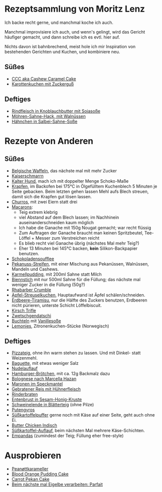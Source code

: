 # Rezeptsammlung von Moritz Lenz

Ich backe recht gerne, und manchmal koche ich auch.

Manchmal improvisiere ich auch, und wenn's gelingt, wird das Gericht häufiger gemacht, und dann schreibe ich es evtl. hier auf.

Nichts davon ist bahnbrechend, meist hole ich mir Inspiration von bestehenden Gerichten und Kuchen, und kombiniere neu.

## Süßes

* [CCC aka Cashew Caramel Cake](src/cashew-caramel-cake.md)
* [Karottenkuchen mit Zuckerguß](src/karottenkuchen.md)

## Deftiges

* [Rindfleisch in Knoblauchbutter mit Sojasoße](src/rindfleisch-knoblauch-sojasausse.md)
* [Möhren-Sahne-Hack, mit Walnüssen](src/moehren-sahne-hack.md)
* [Hähnchen in Salbei-Sahne-Soße](src/haenchen-salbei-sahne.md)

# Rezepte von Anderen

## Süßes

* [Belgische Waffeln](https://backen.de/rezept/belgische-waffeln), das nächste mal mit mehr Zucker
* [Kaiserschmarrn](https://www.gutekueche.at/wiener-kaiserschmarrn-rezept-847)
* [Kalter Hund](https://www.kochbar.de/rezept/292973/Kalter-Hund.html), mach ich mit doppelter Menge Schoko-Maße
* [Krapfen](https://www.chefkoch.de/rezepte/739601176553983/Krapfen.html), im Backofen bei 175°C in Ölgefülltem Kuchenblech 5 Minuten je Seite gebacken. Beim letzten gehen lassen Mehl aufs Blech streuen, damit sich die Krapfen gut lösen lassen.
* [Churros](https://www.chefkoch.de/rezepte/3302051490391792/Churros.html), mit zwei Eiern statt drei
* [Macarons](https://www.chefkoch.de/rezepte/2540451397844968/Schokoladen-Macarons-mit-Ganache.html):
    * Teig extrem klebrig
    * viel Abstand auf dem Blech lassen; im Nachhinein auseinanderschneiden kaum möglich
    * Ich habe die Ganache mit 150g Nougat gemacht; war recht flüssig
    * Zum Auftragen der Ganache braucht man keinen Spritzbeutel, Tee-Löffel + Messer zum Verstreichen reicht
    * Es blieb recht viel Ganache übrig (nächstes Mal mehr Teig?)
    * Eher 13 Minuten bei 145°C backen, **kein** Silikon-Backpapier benutzen.
* [Schokoladensoufflee](https://www.chefkoch.de/rezepte/1116671217775800/Schokosoufflee-medium.html)
* [Pekanuss-Streifen](https://www.chefkoch.de/rezepte/261171101893484/Pekannuss-Streifen.html), mit einer Mischung aus Pekanüssen, Walnüssen, Mandeln und Cashews.
* [Karmellpudding](https://www.kuechengoetter.de/rezepte/karamellpudding-27703), mit 200ml Sahne statt Milch
* [Biennstich](https://www.chefkoch.de/rezepte/420331132679335/Ultimativer-Bienenstich.html) mit nur 500ml Sahne für die Füllung; das nächste mal weniger Zucker in die Füllung (50g?)
* [Rhabarber Crumble](https://www.chefkoch.de/rezepte/2093341337948044/Rhabarber-Crumble.html?portionen=0.5)
* [Apfel-Streuselkuchen](https://www.backenmachtgluecklich.de/rezepte/apfel-streusel-kuchen.html), Hauptaufwand ist Äpfel schälen/schneiden.
* [Erdbeere-Tiramisu](https://www.chefkoch.de/rezepte/1269211232115287/Erdbeer-Tiramisu.html), nur die Hälfte des Zuckers benutzen, Erdbeeren nicht pürieren, unterste Schicht Löffelbiscuit.
* [Kirsch Trifle](https://www.essen-und-trinken.de/rezepte/58305-rzpt-kirsch-trifle)
* [Zwetschgendatschi](https://www.lecker.de/zwetschgendatschi-25367.html)
* [Buchteln](https://www.chefkoch.de/rezepte/2842301436274891/Gefuellte-Buchteln.html) mit [Vanillesoße](https://www.chefkoch.de/rezepte/769321179823550/Vanillesosse-selbstgemacht.html)
* [Lemonies](https://www.nrk.no/mat/lemonies-1.15240351), Zitronenkuchen-Stücke (Norwegisch)

## Deftiges

* [Pizzateig](https://www.chefkoch.de/rezepte/716331174378295/Italienischer-Pizzateig.html), ohne ihn warm stehen zu lassen. Und mit Dinkel- statt Weizenmehl.
* [Baguette](https://www.einfachbacken.de/rezepte/baguette-selber-backen-das-einfache-grundrezept?portions=3), mit etwas weniger Salz
* [Nudelauflauf](https://www.chefkoch.de/rezepte/197781083682428/Schneller-Nudelauflauf.html)
* [Hamburger-Brötchen](https://www.einfachbacken.de/rezepte/burger-broetchen-so-einfach-selbstgemacht), mit ca. 12g Backmalz dazu
* [Bolognese nach Marcella Hazan](https://www.theguardian.com/food/2020/sep/28/marcella-hazans-bolognese-meat-sauce)
* [Maronen im Speckmantel](https://www.chefkoch.de/rezepte/1605921267786008/Maronen-im-Speckmantel.html)
* [Gebratener Reis mit Hühnerfleisch](https://www.chefkoch.de/rezepte/720141174739469/Gebratener-Reis-mit-Huehnchen.html)
* [Rinderbraten](https://www.chefkoch.de/rezepte/2277101363269708/Omis-Rinderbraten-mit-Rotweinsosse.html)
* [Entenbrust in Sesam-Honig-Kruste](https://www.chefkoch.de/rezepte/795171183100269/Entenbrust-in-Sesam-Honig-Kruste.html)
* [Schweinelende in Blätterteig](https://www.chefkoch.de/rezepte/1337431238584390/Schweinelende-in-Blaetterteig.html) (ohne Pilze)
* [Putengyros](https://emmikochteinfach.de/einfache-puten-gyros-pfanne-wie-beim-griechen/#wprm-recipe-container-11515)
* [Süßkartoffelpuffer](https://www.lecker.de/suesskartoffelpuffer-selber-machen-so-gehts-71597.html) gerne noch mit Käse auf einer Seite, geht auch ohne Ei.
* [Butter Chicken Indisch](https://www.thomas-kocht.de/rezepte/butter-chicken-koestliches-indisches-curry/)
* [Süßkartoffel-Auflauf](https://www.chefkoch.de/rezepte/967351202391813/Suesskartoffel-Auflauf-mit-Hackfleisch.html), beim nächsten Mal mehrere Käse-Schichten.
* [Empandas](https://latin-mag.com/argentinische-empanadas-original-rezept-der-hackfleisch-taschen/) (zumindest der Teig; Füllung eher free-style)


# Ausprobieren

* [Peanøttkarameller](https://www.nrk.no/mat/peanottkarameller-1.10849033)
* [Blood Orange Pudding Cake](https://www.youtube.com/watch?v=8xL64cq7Ds8)
* [Carrot Pekan Cake](https://www.youtube.com/watch?v=ou3zj0R0Gus)
* [Beim nächste mal Eigelbe verarbeiten: Parfait](https://www.backenmachtgluecklich.de/rezepte/parfait-grundrezept.html)
